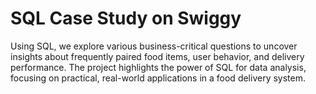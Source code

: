 # SQL Case Study on Swiggy
 Using SQL, we explore various business-critical questions to uncover insights about frequently paired food items, user behavior, and delivery performance.  The project highlights the power of SQL for data analysis, focusing on practical, real-world applications in a food delivery system.

